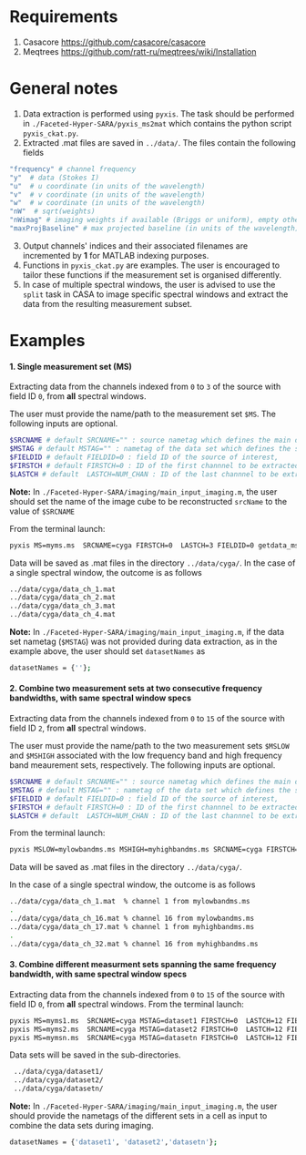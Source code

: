 # Requirements
1. Casacore https://github.com/casacore/casacore
2. Meqtrees https://github.com/ratt-ru/meqtrees/wiki/Installation

# General notes
1. Data extraction is performed using `pyxis`. The task should be performed in `./Faceted-Hyper-SARA/pyxis_ms2mat` which contains the python script `pyxis_ckat.py`.
2. Extracted .mat files are saved in `../data/`. The files contain the following fields
```bash
"frequency" # channel frequency                       
"y"  # data (Stokes I)
"u"  # u coordinate (in units of the wavelength)
"v"  # v coordinate (in units of the wavelength)
"w"  # w coordinate (in units of the wavelength)                       
"nW"  # sqrt(weights)
"nWimag" # imaging weights if available (Briggs or uniform), empty otherwise
"maxProjBaseline" # max projected baseline (in units of the wavelength)
```
3. Output channels' indices and their associated filenames are incremented by **1** for MATLAB indexing purposes.
4. Functions in `pyxis_ckat.py` are examples. The user is encouraged to tailor these functions if the measurement set is organised differently.
5. In case of multiple spectral windows, the user is advised to use the  `split` task in CASA to image specific spectral windows and extract the data from the resulting measurement subset.

# Examples
#### 1. Single measurement set (MS)

Extracting data from the channels indexed from  `0` to `3` of the source with field ID `0`, from **all** spectral windows.

The user must provide the name/path to the measurement set `$MS`. The following inputs are optional.
```bash
$SRCNAME # default SRCNAME="" : source nametag which defines the main directory of the extracted data.
$MSTAG # default MSTAG="" : nametag of the data set which defines the subdirectory of the extracted data. It needs to be set when multiple data sets of the source of interest are available. 
$FIELDID # default FIELDID=0 : field ID of the source of interest, 
$FIRSTCH # default FIRSTCH=0 : ID of the first channnel to be extracted, 
$LASTCH # default  LASTCH=NUM_CHAN : ID of the last channnel to be extracted
```
**Note:** In `./Faceted-Hyper-SARA/imaging/main_input_imaging.m`, the user should set  the name of the image cube to be reconstructed `srcName` to the value of `$SRCNAME`

From the terminal launch:
```bash
pyxis MS=myms.ms  SRCNAME=cyga FIRSTCH=0  LASTCH=3 FIELDID=0 getdata_ms
```

Data will be saved as .mat files in the directory `../data/cyga/`. In the case of a single spectral window, the outcome is as follows
```bash
../data/cyga/data_ch_1.mat
../data/cyga/data_ch_2.mat
../data/cyga/data_ch_3.mat
../data/cyga/data_ch_4.mat
```
**Note:** In `./Faceted-Hyper-SARA/imaging/main_input_imaging.m`, if the data set nametag (`$MSTAG`) was not provided during data extraction, as in the example above, the user should set `datasetNames` as
```bash
datasetNames = {''};
```
#### 2. Combine two measurement sets at two consecutive frequency bandwidths, with same spectral window specs
Extracting data from the channels indexed from  `0` to `15` of the source with field ID `2`, from **all** spectral windows.

The user must provide the name/path to the two measurement sets `$MSLOW`  and `$MSHIGH` associated with the low frequency band and high frequency band meaurement sets, respectively. The following inputs are optional.
```bash
$SRCNAME # default SRCNAME="" : source nametag which defines the main directory of the extracted data.
$MSTAG # default MSTAG="" : nametag of the data set which defines the subdirectory of the extracted data. It needs to be set when multiple data sets of the source of interest are available. 
$FIELDID # default FIELDID=0 : field ID of the source of interest, 
$FIRSTCH # default FIRSTCH=0 : ID of the first channnel to be extracted, 
$LASTCH # default  LASTCH=NUM_CHAN : ID of the last channnel to be extracted
```
From the terminal launch:
```bash
pyxis MSLOW=mylowbandms.ms MSHIGH=myhighbandms.ms SRCNAME=cyga FIRSTCH=0 LASTCH=15 FIELDID=2  getdata_ms_concat_bandwidth
```
Data will be saved as .mat files in the directory `../data/cyga/`.

In the case of a single spectral window, the outcome is as follows
```bash
../data/cyga/data_ch_1.mat  % channel 1 from mylowbandms.ms
.
../data/cyga/data_ch_16.mat % channel 16 from mylowbandms.ms
../data/cyga/data_ch_17.mat % channel 1 from myhighbandms.ms
.
../data/cyga/data_ch_32.mat % channel 16 from myhighbandms.ms
```
#### 3. Combine different measurment sets spanning the same frequency bandwidth, with same spectral window specs
Extracting data from the channels indexed from  `0` to `15` of the source with field ID `0`, from **all** spectral windows.
From the terminal launch:
```bash
pyxis MS=myms1.ms  SRCNAME=cyga MSTAG=dataset1 FIRSTCH=0  LASTCH=12 FIELDID=0 getdata_ms \
pyxis MS=myms2.ms  SRCNAME=cyga MSTAG=dataset2 FIRSTCH=0  LASTCH=12 FIELDID=0 getdata_ms \
pyxis MS=mymsn.ms  SRCNAME=cyga MSTAG=datasetn FIRSTCH=0  LASTCH=12 FIELDID=0 getdata_ms \
```
Data sets will be saved in the sub-directories. 
```bash
 ../data/cyga/dataset1/
 ../data/cyga/dataset2/
 ../data/cyga/datasetn/
```
**Note:** In `./Faceted-Hyper-SARA/imaging/main_input_imaging.m`, the user should provide the nametags of the different sets in a cell as input to combine the data sets during imaging.
```bash
datasetNames = {'dataset1', 'dataset2','datasetn'};
```

